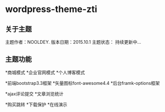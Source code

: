 # wordpress-theme-zti

## 关于主题
主题作者：NOOLDEY.
版本日期：2015.10.1
主题状态： 持续更新中...

## 主题功能
*商城模式
*企业官网模式
*个人博客模式

*前端bootstrap3.3框架
*矢量图标font-awesome4.4
*后台framk-options框架

*ajax评论提交
*文章浏览统计

*购买跳转
*下载保护
*在线演示
